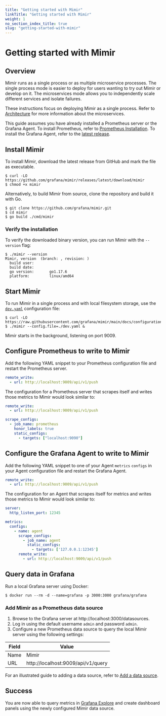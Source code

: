 ```yaml
---
title: "Getting started with Mimir"
linkTitle: "Getting started with Mimir"
weight: 1
no_section_index_title: true
slug: "getting-started-with-mimir"
---
```


# Getting started with Mimir

## Overview

Mimir runs as a single process or as multiple microservice processes.
The single process mode is easier to deploy for users wanting to try out Mimir or develop on it.
The microservices mode allows you to independently scale different services and isolate failures.

These instructions focus on deploying Mimir as a single process.
Refer to [Architecture](../architecture.md) for more information about the microservices.

This guide assumes you have already installed a Prometheus server or the Grafana Agent.
To install Prometheus, refer to [Prometheus Installation](https://prometheus.io/docs/prometheus/latest/installation/).
To install the Grafana Agent, refer to the [latest release](https://github.com/grafana/agent/releases/latest).

## Install Mimir

To install Mimir, download the latest release from GitHub and mark the file as executable.

```console
$ curl -LO https://github.com/grafana/mimir/releases/latest/download/mimir
$ chmod +x mimir
```

Alternatively, to build Mimir from source, clone the repository and build it with Go.

```console
$ git clone https://github.com/grafana/mimir.git
$ cd mimir
$ go build ./cmd/mimir
```

### Verify the installation

To verify the downloaded binary version, you can run Mimir with the `--version` flag:

```console
$ ./mimir --version
Mimir, version  (branch: , revision: )
  build user:
  build date:
  go version:       go1.17.6
  platform:         linux/amd64
```

## Start Mimir

To run Mimir in a single process and with local filesystem storage, use the [`dev.yaml`](./configuration/dev.yaml) configuration file:

```console
$ curl -LO https://raw.githubusercontent.com/grafana/mimir/main/docs/configuration/dev.yaml
$ ./mimir --config.file=./dev.yaml &
```

Mimir starts in the background, listening on port 9009.

## Configure Prometheus to write to Mimir

Add the following YAML snippet to your Prometheus configuration file and restart the Prometheus server.

```yaml
remote_write:
  - url: http://localhost:9009/api/v1/push
```

The configuration for a Prometheus server that scrapes itself and writes those metrics to Mimir would look similar to:

```yaml
remote_write:
  - url: http://localhost:9009/api/v1/push

scrape_configs:
  - job_name: prometheus
    honor_labels: true
    static_configs:
      - targets: ["localhost:9090"]
```

## Configure the Grafana Agent to write to Mimir


Add the following YAML snippet to one of your Agent `metrics` `configs` in your Agent configuration file and restart the Grafana Agent.

```yaml
remote_write:
  - url: http://localhost:9009/api/v1/push
```

The configuration for an Agent that scrapes itself for metrics and writes those metrics to Mimir would look similar to:

```yaml
server:
  http_listen_port: 12345

metrics:
  configs:
    - name: agent
      scrape_configs:
        - job_name: agent
          static_configs:
            - targets: ['127.0.0.1:12345']
      remote_write:
        - url: http://localhost:9009/api/v1/push
```

## Query data in Grafana

Run a local Grafana server using Docker:

```console
$ docker run --rm -d --name=grafana -p 3000:3000 grafana/grafana
```

### Add Mimir as a Prometheus data source

1. Browse to the Grafana server at http://localhost:3000/datasources.
1. Log in using the default username `admin` and password `admin`.
1. Configure a new Prometheus data source to query the local Mimir server using the following settings:

| Field | Value                              |
|-------|------------------------------------|
| Name  | Mimir                              |
| URL   | http://localhost:9009/api/v1/query |

For an illustrated guide to adding a data source, refer to [Add a data source](https://grafana.com/docs/grafana/latest/datasources/add-a-data-source/).

## Success

You are now able to query metrics in [Grafana Explore](https://grafana.com/docs/grafana/latest/explore/)
and create dashboard panels using the newly configured Mimir data source.
